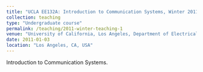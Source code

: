 ```yaml
---
title: "UCLA EE132A: Introduction to Communication Systems, Winter 2011"
collection: teaching
type: "Undergraduate course"
permalink: /teaching/2011-winter-teaching-1
venue: "University of California, Los Angeles, Department of Electrical Engineering"
date: 2011-01-03
location: "Los Angeles, CA, USA"
---
```


Introduction to Communication Systems.
